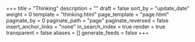 +++
title = "Thinking"
description = ""
draft = false
sort_by = "update_date"
weight = 0
template = "thinking.html"
page_template = "page.html"
paginate_by = 0
paginate_path = "page"
paginate_reversed = false
insert_anchor_links = "none"
in_search_index = true
render = true
transparent = false
aliases = []
generate_feeds = false
+++
